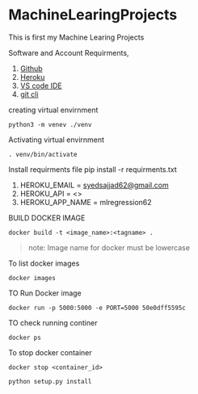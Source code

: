 # MachineLearingProjects
This is first my Machine Learing Projects

Software and Account Requirments,

1. [Github](https://github.com)
2. [Heroku](https://www.heroku.com/)
3. [VS code IDE](https://code.visualstudio.com/)
4. [git cli](https://git-scm.com/book/en/v2/Getting-Started-The-Command-Line)

creating virtual envirnment

```
python3 -m venev ./venv
```
Activating virtual envirnment

```
. venv/bin/activate
```
Install requirments file
pip install -r requirments.txt

1. HEROKU_EMAIL = syedsajjad62@gmail.com
2. HEROKU_API  = <>
3. HEROKU_APP_NAME = mlregression62

BUILD DOCKER IMAGE
```
docker build -t <image_name>:<tagname> .
```


> note: Image name for docker must be lowercase

To list docker images
```
docker images
```

TO Run Docker image
```
docker run -p 5000:5000 -e PORT=5000 50e0dff5595c
```

TO check running continer
```
docker ps
```
To stop docker container
```
docker stop <container_id>
```

```
python setup.py install
```